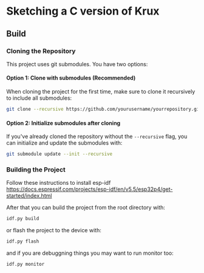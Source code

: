 # Sketching a C version of Krux

## Build

### Cloning the Repository

This project uses git submodules. You have two options:

#### Option 1: Clone with submodules (Recommended)

When cloning the project for the first time, make sure to clone it recursively to include all submodules:

```bash
git clone --recursive https://github.com/yourusername/yourrepository.git
```

#### Option 2: Initialize submodules after cloning

If you've already cloned the repository without the `--recursive` flag, you can initialize and update the submodules with:

```bash
git submodule update --init --recursive
```

### Building the Project

Follow these instructions to install esp-idf https://docs.espressif.com/projects/esp-idf/en/v5.5/esp32p4/get-started/index.html

After that you can build the project from the root directory with:

```bash
idf.py build
```

or flash the project to the device with:

```bash
idf.py flash
```

and if you are debuggning things you may want to run monitor too:

```bash
idf.py monitor
```
